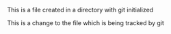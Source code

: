 This is a file created in a directory with git initialized

This is a change to the file which is being tracked by git
